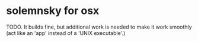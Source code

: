 # solemnsky for osx

TODO. It builds fine, but additional work is needed to make it work smoothly (act like an 'app' instead of a 'UNIX executable'.)

